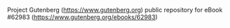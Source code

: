 Project Gutenberg (https://www.gutenberg.org) public repository for
eBook #62983 (https://www.gutenberg.org/ebooks/62983)
